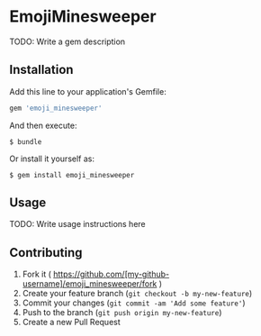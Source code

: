 # EmojiMinesweeper

TODO: Write a gem description

## Installation

Add this line to your application's Gemfile:

```ruby
gem 'emoji_minesweeper'
```

And then execute:

    $ bundle

Or install it yourself as:

    $ gem install emoji_minesweeper

## Usage

TODO: Write usage instructions here

## Contributing

1. Fork it ( https://github.com/[my-github-username]/emoji_minesweeper/fork )
2. Create your feature branch (`git checkout -b my-new-feature`)
3. Commit your changes (`git commit -am 'Add some feature'`)
4. Push to the branch (`git push origin my-new-feature`)
5. Create a new Pull Request
